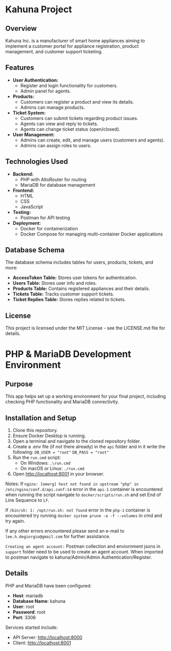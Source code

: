 # Kahuna Project

## Overview

Kahuna Inc. is a manufacturer of smart home appliances aiming to implement a customer portal for appliance registration, product management, and customer support ticketing.

## Features

- **User Authentication:**
  - Register and login functionality for customers.
  - Admin panel for agents.
- **Products:**
  - Customers can register a product and view its details.
  - Admins can manage products.
- **Ticket System:**
  - Customers can submit tickets regarding product issues.
  - Agents can view and reply to tickets.
  - Agents can change ticket status (open/closed).
- **User Management:**
  - Admins can create, edit, and manage users (customers and agents).
  - Admins can assign roles to users.

## Technologies Used

- **Backend:**
  - PHP with AltoRouter for routing
  - MariaDB for database management
- **Frontend:**
  - HTML
  - CSS
  - JavaScript
- **Testing:**
  - Postman for API testing
- **Deployment:**
  - Docker for containerization
  - Docker Compose for managing multi-container Docker applications

## Database Schema

The database schema includes tables for users, products, tickets, and more:

- **AccessToken Table:** Stores user tokens for authentication.
- **Users Table:** Stores user info and roles.
- **Products Table:** Contains registered appliances and their details.
- **Tickets Table:** Tracks customer support tickets.
- **Ticket Replies Table:** Stores replies related to tickets.

## License

This project is licensed under the MIT License - see the LICENSE.md file for details.

# PHP & MariaDB Development Environment

## Purpose

This app helps set up a working environment for your final project, including checking PHP functionality and MariaDB connectivity.

## Installation and Setup

1. Clone this repository.
2. Ensure Docker Desktop is running.
3. Open a terminal and navigate to the cloned repository folder.
4. Create a .env file (if not there already) in the `api` folder and in it write the following:
`DB_USER = "root"`
`DB_PASS = "root"`
4. Run the `run.cmd` script:
   - On Windows: `.\run.cmd`
   - On macOS or Linux: `./run.cmd`
5. Open [http://localhost:8001](http://localhost:8001) in your browser.

Notes:
If `nginx: [emerg] host not found in upstream "php" in /etc/nginx/conf.d/api.conf:14` error in the `api-1` container is encountered when running the script navigate to `docker/scripts/run.sh` and set End of Line Sequence to `LF`.

If `/bin/sh: 1: /opt/run.sh: not found` error in the `php-1` container is encountered try running `docker system prune -a -f --volumes` in cmd and try again.

If any other errors encountered please send an e-mail to `lee.h.degiorgio@gmail.com` for further assistance.
    
`Creating an agent account:` 
Postman collection and enviornment jsons in `support` folder need to be used to create an agent account. When imported to postman navigate to kahuna/Admin/Admin Authentication/Register.

## Details

PHP and MariaDB have been configured:
- **Host**: mariadb
- **Database Name**: kahuna
- **User**: root
- **Password**: root
- **Port**: 3306

Services started include:
- API Server: [http://localhost:8000](http://localhost:8000)
- Client: [http://localhost:8001](http://localhost:8001)